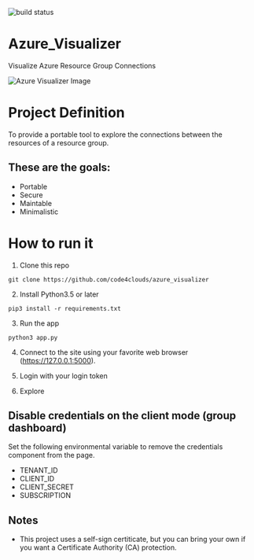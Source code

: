 ![build status](https://travis-ci.org/code4clouds/azure_visualizer.svg?branch=master)

# Azure_Visualizer
Visualize Azure Resource Group Connections

![Azure Visualizer Image]("doc\images\AzVizReadme.png")

# Project Definition

To provide a portable tool to explore the connections between the resources of a resource group.

## These are the goals:
- Portable
- Secure 
- Maintable
- Minimalistic 

# How to run it

1. Clone this repo 

```
git clone https://github.com/code4clouds/azure_visualizer
```

2. Install Python3.5 or later

```
pip3 install -r requirements.txt
```

3. Run the app

```
python3 app.py
```

4. Connect to the site using your favorite web browser (https://127.0.0.1:5000).  

5. Login with your login token

6. Explore


## Disable credentials on the client mode (group dashboard)

Set the following environmental variable to remove the credentials component from the page.

- TENANT_ID
- CLIENT_ID
- CLIENT_SECRET
- SUBSCRIPTION


## Notes
- This project uses a self-sign certiticate, but you can bring your own if you want a Certificate Authority (CA) protection.
